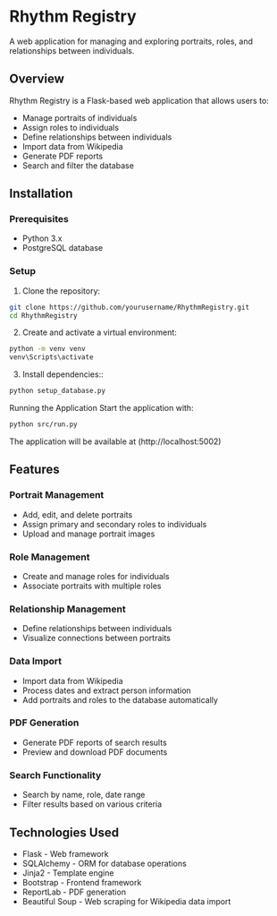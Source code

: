 # Rhythm Registry

A web application for managing and exploring portraits, roles, and relationships between individuals.

## Overview

Rhythm Registry is a Flask-based web application that allows users to:
- Manage portraits of individuals
- Assign roles to individuals
- Define relationships between individuals
- Import data from Wikipedia
- Generate PDF reports
- Search and filter the database

## Installation

### Prerequisites

- Python 3.x
- PostgreSQL database

### Setup

1. Clone the repository:
```bash
git clone https://github.com/yourusername/RhythmRegistry.git
cd RhythmRegistry
```

2. Create and activate a virtual environment:
```bash
python -m venv venv
venv\Scripts\activate
```

3. Install dependencies::
```bash
python setup_database.py
```

Running the Application
Start the application with:
```bash
python src/run.py
```

The application will be available at (http://localhost:5002)

## Features
### Portrait Management
- Add, edit, and delete portraits
- Assign primary and secondary roles to individuals
- Upload and manage portrait images
### Role Management
- Create and manage roles for individuals
- Associate portraits with multiple roles
### Relationship Management
- Define relationships between individuals
- Visualize connections between portraits
### Data Import
- Import data from Wikipedia
- Process dates and extract person information
- Add portraits and roles to the database automatically
### PDF Generation
- Generate PDF reports of search results
- Preview and download PDF documents
### Search Functionality
- Search by name, role, date range
- Filter results based on various criteria

## Technologies Used
- Flask - Web framework
- SQLAlchemy - ORM for database operations
- Jinja2 - Template engine
- Bootstrap - Frontend framework
- ReportLab - PDF generation
- Beautiful Soup - Web scraping for Wikipedia data import
